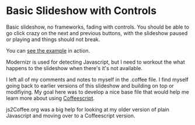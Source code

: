 Basic Slideshow with Controls
=============================

Basic slideshow, no frameworks, fading with controls. You should be able to go click crazy on the next and previous buttons, with the slideshow paused or playing and things should not break.

You can [see the example][1] in action.

Modernizr is used for detecting Javascript, but I need to workout the what happens to the slideshow when there's it's not available.

I left all of my comments and notes to myself in the .coffee file. I find myself going back to earlier versions of this slideshow and building on top or modifiying. My goal here was to develop a nice base file that would help me learn more about using [Coffeescript][2].

js2Coffee.org was a big help for looking at my older version of plain Javascript and moving over to a Coffeescript version.


[1]: http://workalicious.com/dev/slideshows/coffee-slideshow-basic/
[2]: http://coffeescript.org/
[3]: http://js2coffee.org/
